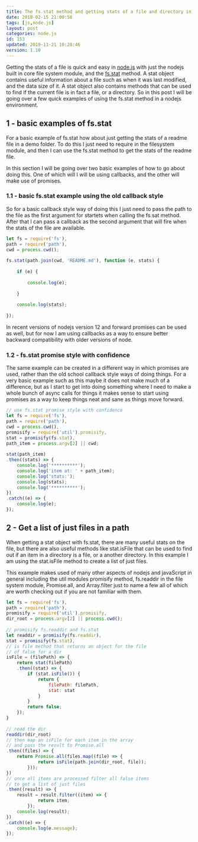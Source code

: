 ```yaml
---
title: The fs.stat method and getting stats of a file and directory in nodejs
date: 2018-02-15 21:00:58
tags: [js,node.js]
layout: post
categories: node.js
id: 153
updated: 2019-11-21 10:28:46
version: 1.10
---
```


Getting the stats of a file is quick and easy in [node.js](https://nodejs.org/en) with just the nodejs built in core file system module, and the [fs.stat](https://nodejs.org/api/fs.html#fs_fs_fstat_fd_options_callback) method. A stat object contains useful information about a file such as when it was last modified, and the data size of it. A stat object also contains methods that can be used to find if the current file is in fact a file, or a directory. So in this post I will be going over a few quick examples of using the fs.stat method in a nodejs environment.

<!-- more -->

## 1 - basic examples of fs.stat

For a basic example of fs.stat how about just getting the stats of a readme file in a demo folder. To do this I just need to require in the filesystem module, and then I can use the fs.stat method to get the stats of the readme file. 

In this section I will be going over two basic examples of how to go about doing this. One of which will I will be using callbacks, and the other will make use of promises.

### 1.1 - basic fs.stat example using the old callback style

So for a basic callback style way of doing this I just need to pass the path to the file as the first argument for startets when calling the fs.sat method. After that I can pass a callback as the second argument that will fire when the stats of the file are available. 
```js
let fs = require('fs'),
path = require('path'),
cwd = process.cwd();
 
fs.stat(path.join(cwd, 'README.md'), function (e, stats) {
 
    if (e) {
 
        console.log(e);
 
    }
 
    console.log(stats);
 
});
```

In recent versions of nodejs version 12 and forward promises can be used as well, but for now I am using callbacks as a way to ensure better backward compatibility with older versions of node.

### 1.2 - fs.stat promise style with confidence

The same example can be created in a different way in which promises are used, rather than the old school callback style ways of doing things. For a very basic example such as this maybe it does not make much of a difference, but as I start to get into doing something where I need to make a whole bunch of async calls for things it makes sense to start using promises as a way to keep things neat and sane as things move forward.

```js
// use fs.stat promise style with confidence
let fs = require('fs'),
path = require('path'),
cwd = process.cwd(),
promisify = require('util').promisify,
stat = promisify(fs.stat),
path_item = process.argv[2] || cwd;
 
stat(path_item)
.then((stats) => {
    console.log('**********');
    console.log('item at: ' + path_item);
    console.log('stats:');
    console.log(stats);
    console.log('**********');
})
.catch((e) => {
    console.log(e);
});
```

## 2 - Get a list of just files in a path

When getting a stat object with fs.stat, there are many useful stats on the file, but there are also useful methods like stat.isFile that can be used to find out if an item in a directory is a file, or a another directory. In this example I am using the stat.isFile method to create a list of just files. 

This example makes used of many other aspects of nodejs and javaScript in general including the util modules promisify method, fs.readdir in the file system module, Promise.all, and Array.filter just to name a few all of which are worth checking out if you are not familiar with them.

```js
let fs = require('fs'),
path = require('path'),
promisify = require('util').promisify,
dir_root = process.argv[2] || process.cwd();
 
// promisify fs.readdir and fs.stat
let readdir = promisify(fs.readdir),
stat = promisify(fs.stat),
// is file method that returns an object for the file
// of false for a dir
isFile = (filePath) => {
    return stat(filePath)
    .then((stat) => {
        if (stat.isFile()) {
            return {
                filePath: filePath,
                stat: stat
            }
        }
        return false;
    });
}
 
// read the dir
readdir(dir_root)
// then map an isFile for each item in the array
// and pass the result to Promise.all
.then((files) => {
    return Promise.all(files.map((file) => {
            return isFile(path.join(dir_root, file));
        }));
})
// once all items are processed filter all false items
// to get a list of just files
.then((result) => {
    result = result.filter((item) => {
            return item;
        });
    console.log(result);
})
.catch((e) => {
    console.log(e.message);
});
```
